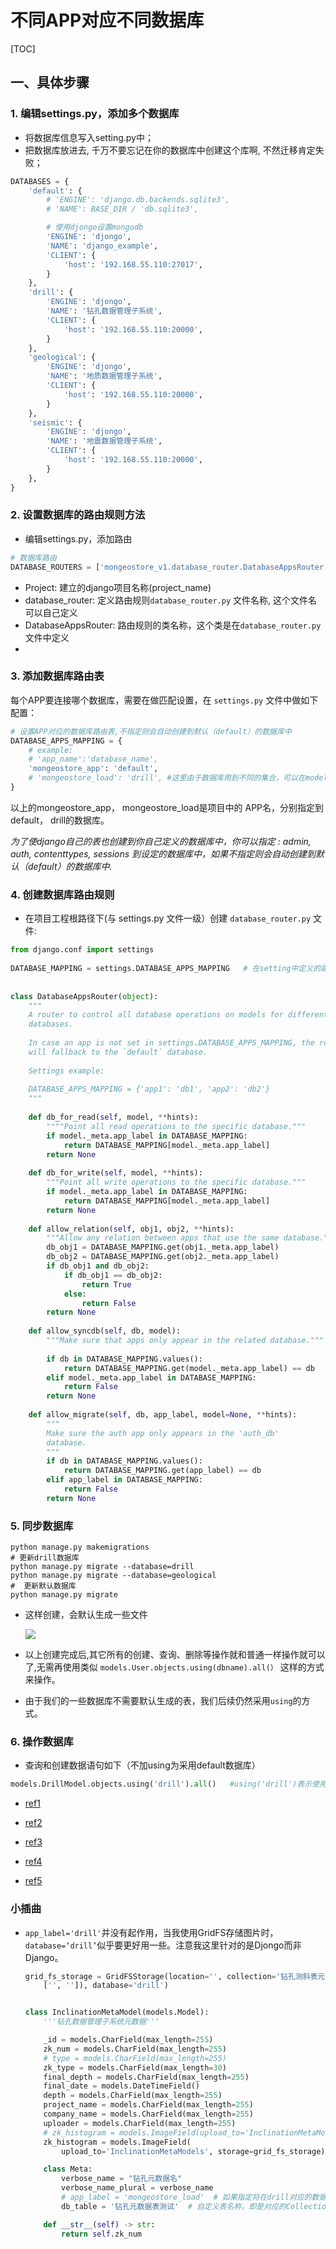 # 不同APP对应不同数据库

[TOC]



## 一、具体步骤

### 1. 编辑settings.py，添加多个数据库

- 将数据库信息写入setting.py中；
- 把数据库放进去, 千万不要忘记在你的数据库中创建这个库啊, 不然迁移肯定失败；

```python
DATABASES = {
    'default': {
        # 'ENGINE': 'django.db.backends.sqlite3',
        # 'NAME': BASE_DIR / 'db.sqlite3',

        # 使用djongo设置mongodb
        'ENGINE': 'djongo',
        'NAME': 'django_example',
        'CLIENT': {
            'host': '192.168.55.110:27017',
        }
    },
    'drill': {
        'ENGINE': 'djongo',
        'NAME': '钻孔数据管理子系统',
        'CLIENT': {
            'host': '192.168.55.110:20000',
        }
    },
    'geological': {
        'ENGINE': 'djongo',
        'NAME': '地质数据管理子系统',
        'CLIENT': {
            'host': '192.168.55.110:20000',
        }
    },
    'seismic': {
        'ENGINE': 'djongo',
        'NAME': '地震数据管理子系统',
        'CLIENT': {
            'host': '192.168.55.110:20000',
        }
    },
}

```



### 2. 设置数据库的路由规则方法 

- 编辑settings.py，添加路由

```python
# 数据库路由
DATABASE_ROUTERS = ['mongeostore_v1.database_router.DatabaseAppsRouter']
```

- Project: 建立的django项目名称(project_name) 
- database_router: 定义路由规则`database_router.py` 文件名称, 这个文件名可以自己定义
- DatabaseAppsRouter: 路由规则的类名称，这个类是在`database_router.py` 文件中定义
- 

### 3. 添加数据库路由表

每个APP要连接哪个数据库，需要在做匹配设置，在 `settings.py` 文件中做如下配置：

```python
# 设置APP对应的数据库路由表,不指定则会自动创建到默认（default）的数据库中
DATABASE_APPS_MAPPING = {
    # example:
    # 'app_name':'database_name',
    'mongeostore_app': 'default',
    # 'mongeostore_load': 'drill', #这里由于数据库用到不同的集合，可以在models中具体配置
}
```

以上的mongeostore_app， mongeostore_load是项目中的 APP名，分别指定到 default， drill的数据库。 

*为了使django自己的表也创建到你自己定义的数据库中，你可以指定 : admin, auth, contenttypes, sessions 到设定的数据库中，如果不指定则会自动创建到默认（default）的数据库中.*



### 4. 创建数据库路由规则

- 在项目工程根路径下(与 settings.py 文件一级）创建 `database_router.py` 文件:

```python
from django.conf import settings
 
DATABASE_MAPPING = settings.DATABASE_APPS_MAPPING	# 在setting中定义的路由表
 
 
class DatabaseAppsRouter(object):
    """
    A router to control all database operations on models for different
    databases.
 
    In case an app is not set in settings.DATABASE_APPS_MAPPING, the router
    will fallback to the `default` database.
 
    Settings example:
 
    DATABASE_APPS_MAPPING = {'app1': 'db1', 'app2': 'db2'}
    """
 
    def db_for_read(self, model, **hints):
        """"Point all read operations to the specific database."""
        if model._meta.app_label in DATABASE_MAPPING:
            return DATABASE_MAPPING[model._meta.app_label]
        return None
 
    def db_for_write(self, model, **hints):
        """Point all write operations to the specific database."""
        if model._meta.app_label in DATABASE_MAPPING:
            return DATABASE_MAPPING[model._meta.app_label]
        return None
 
    def allow_relation(self, obj1, obj2, **hints):
        """Allow any relation between apps that use the same database."""
        db_obj1 = DATABASE_MAPPING.get(obj1._meta.app_label)
        db_obj2 = DATABASE_MAPPING.get(obj2._meta.app_label)
        if db_obj1 and db_obj2:
            if db_obj1 == db_obj2:
                return True
            else:
                return False
        return None
 
    def allow_syncdb(self, db, model):
        """Make sure that apps only appear in the related database."""
 
        if db in DATABASE_MAPPING.values():
            return DATABASE_MAPPING.get(model._meta.app_label) == db
        elif model._meta.app_label in DATABASE_MAPPING:
            return False
        return None
 
    def allow_migrate(self, db, app_label, model=None, **hints):
        """
        Make sure the auth app only appears in the 'auth_db'
        database.
        """
        if db in DATABASE_MAPPING.values():
            return DATABASE_MAPPING.get(app_label) == db
        elif app_label in DATABASE_MAPPING:
            return False
        return None
```



### 5. 同步数据库

```shell
python manage.py makemigrations
# 更新drill数据库
python manage.py migrate --database=drill
python manage.py migrate --database=geological
#  更新默认数据库
python manage.py migrate
```

- 这样创建，会默认生成一些文件

  ![](IMG/微信截图_20201122171859.png)

  

- 以上创建完成后,其它所有的创建、查询、删除等操作就和普通一样操作就可以了,无需再使用类似 `models.User.objects.using(dbname).all(）` 这样的方式来操作。

- 由于我们的一些数据库不需要默认生成的表，我们后续仍然采用`using`的方式。



### 6. 操作数据库

- 查询和创建数据语句如下（不加using为采用default数据库）

```python
models.DrillModel.objects.using('drill').all()   #using('drill')表示使用drill这个数据库        
```



- [ref1](https://blog.csdn.net/weixin_42282496/article/details/80795261)

- [ref2](https://www.cnblogs.com/fu-yong/p/9889423.html)

- [ref3](https://blog.csdn.net/weixin_42134789/article/details/107194373)

- [ref4](https://www.cnblogs.com/floodwater/p/9842811.html)

- [ref5](https://blog.csdn.net/weixin_30315435/article/details/96323506?utm_medium=distribute.pc_relevant.none-task-blog-BlogCommendFromMachineLearnPai2-2.control&depth_1-utm_source=distribute.pc_relevant.none-task-blog-BlogCommendFromMachineLearnPai2-2.control)

  

### 小插曲

- `app_label='drill'`并没有起作用，当我使用GridFS存储图片时，`database=‘drill’`似乎要更好用一些。注意我这里针对的是Djongo而非Django。

  ```python
  grid_fs_storage = GridFSStorage(location='', collection='钻孔测斜表元数据', base_url=''.join(
      ['', '']), database='drill')
  
  
  class InclinationMetaModel(models.Model):
      '''钻孔数据管理子系统元数据'''
  
      _id = models.CharField(max_length=255)
      zk_num = models.CharField(max_length=255)
      # type = models.CharField(max_length=255)
      zk_type = models.CharField(max_length=30)
      final_depth = models.CharField(max_length=255)
      final_date = models.DateTimeField()
      depth = models.CharField(max_length=255)
      project_name = models.CharField(max_length=255)
      company_name = models.CharField(max_length=255)
      uploader = models.CharField(max_length=255)
      # zk_histogram = models.ImageField(upload_to='InclinationMetaModels')
      zk_histogram = models.ImageField(
          upload_to='InclinationMetaModels', storage=grid_fs_storage)
  
      class Meta:
          verbose_name = "钻孔元数据名"
          verbose_name_plural = verbose_name
          # app_label = 'mongeostore_load'  # 如果指定将在drill对应的数据库下创建数据表
          db_table = '钻孔元数据表测试'  # 自定义表名称，即是对应的Collection，如何对应GriDFS
  
      def __str__(self) -> str:
          return self.zk_num
  
  ```

  